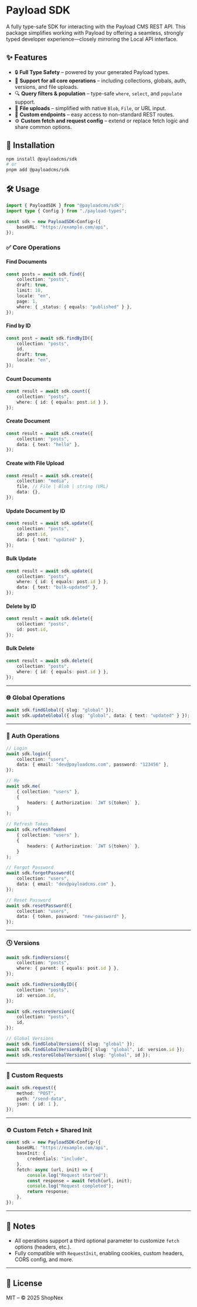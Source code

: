 # Payload SDK

A fully type-safe SDK for interacting with the Payload CMS REST API. This package simplifies working with Payload by offering a seamless, strongly typed developer experience—closely mirroring the Local API interface.

## ✨ Features

- 🔒 **Full Type Safety** – powered by your generated Payload types.
- 🔁 **Support for all core operations** – including collections, globals, auth, versions, and file uploads.
- 🔍 **Query filters & population** – type-safe `where`, `select`, and `populate` support.
- 📁 **File uploads** – simplified with native `Blob`, `File`, or URL input.
- 🧩 **Custom endpoints** – easy access to non-standard REST routes.
- ⚙️ **Custom fetch and request config** – extend or replace fetch logic and share common options.

## 🚀 Installation

```bash
npm install @payloadcms/sdk
# or
pnpm add @payloadcms/sdk
```

## 🛠️ Usage

```ts
import { PayloadSDK } from "@payloadcms/sdk";
import type { Config } from "./payload-types";

const sdk = new PayloadSDK<Config>({
    baseURL: "https://example.com/api",
});
```

### ✅ Core Operations

#### Find Documents

```ts
const posts = await sdk.find({
    collection: "posts",
    draft: true,
    limit: 10,
    locale: "en",
    page: 1,
    where: { _status: { equals: "published" } },
});
```

#### Find by ID

```ts
const post = await sdk.findByID({
    collection: "posts",
    id,
    draft: true,
    locale: "en",
});
```

#### Count Documents

```ts
const result = await sdk.count({
    collection: "posts",
    where: { id: { equals: post.id } },
});
```

#### Create Document

```ts
const result = await sdk.create({
    collection: "posts",
    data: { text: "hello" },
});
```

#### Create with File Upload

```ts
const result = await sdk.create({
    collection: "media",
    file, // File | Blob | string (URL)
    data: {},
});
```

#### Update Document by ID

```ts
const result = await sdk.update({
    collection: "posts",
    id: post.id,
    data: { text: "updated" },
});
```

#### Bulk Update

```ts
const result = await sdk.update({
    collection: "posts",
    where: { id: { equals: post.id } },
    data: { text: "bulk-updated" },
});
```

#### Delete by ID

```ts
const result = await sdk.delete({
    collection: "posts",
    id: post.id,
});
```

#### Bulk Delete

```ts
const result = await sdk.delete({
    collection: "posts",
    where: { id: { equals: post.id } },
});
```

---

### 🌐 Global Operations

```ts
await sdk.findGlobal({ slug: "global" });
await sdk.updateGlobal({ slug: "global", data: { text: "updated" } });
```

---

### 🔐 Auth Operations

```ts
// Login
await sdk.login({
    collection: "users",
    data: { email: "dev@payloadcms.com", password: "123456" },
});

// Me
await sdk.me(
    { collection: "users" },
    {
        headers: { Authorization: `JWT ${token}` },
    }
);

// Refresh Token
await sdk.refreshToken(
    { collection: "users" },
    {
        headers: { Authorization: `JWT ${token}` },
    }
);

// Forgot Password
await sdk.forgotPassword({
    collection: "users",
    data: { email: "dev@payloadcms.com" },
});

// Reset Password
await sdk.resetPassword({
    collection: "users",
    data: { token, password: "new-password" },
});
```

---

### 🕓 Versions

```ts
await sdk.findVersions({
    collection: "posts",
    where: { parent: { equals: post.id } },
});

await sdk.findVersionByID({
    collection: "posts",
    id: version.id,
});

await sdk.restoreVersion({
    collection: "posts",
    id,
});

// Global Versions
await sdk.findGlobalVersions({ slug: "global" });
await sdk.findGlobalVersionByID({ slug: "global", id: version.id });
await sdk.restoreGlobalVersion({ slug: "global", id });
```

---

### 🧩 Custom Requests

```ts
await sdk.request({
    method: "POST",
    path: "/send-data",
    json: { id: 1 },
});
```

---

### ⚙️ Custom Fetch + Shared Init

```ts
const sdk = new PayloadSDK<Config>({
    baseURL: "https://example.com/api",
    baseInit: {
        credentials: "include",
    },
    fetch: async (url, init) => {
        console.log("Request started");
        const response = await fetch(url, init);
        console.log("Request completed");
        return response;
    },
});
```

---

## 📘 Notes

- All operations support a third optional parameter to customize `fetch` options (headers, etc.).
- Fully compatible with `RequestInit`, enabling cookies, custom headers, CORS config, and more.

---

## 📄 License

MIT – © 2025 ShopNex
